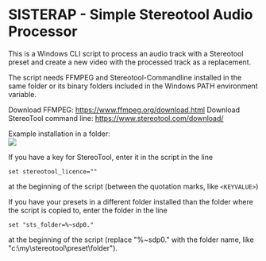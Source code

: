 # SISTERAP - Simple Stereotool Audio Processor

This is a Windows CLI script to process an audio track with a Stereotool preset and create a new video with the processed track as a replacement.

The script needs FFMPEG and Stereotool-Commandline installed in the same folder or its binary folders included in the Windows PATH environment variable.

Download FFMPEG: https://www.ffmpeg.org/download.html
Download StereoTool command line: https://www.stereotool.com/download/

Example installation in a folder:  
<img src="https://i.imgur.com/1v7O5c2.png">

If you have a key for StereoTool, enter it in the script in the line

    set stereotool_licence=""

at the beginning of the script (between the quotation marks, like `<KEYVALUE>`)

If you have your presets in a different folder installed than the folder where the script is copied to, enter the folder in the line

    set "sts_folder=%~sdp0."

at the beginning of the script (replace "%~sdp0." with the folder name, like "c:\my\stereotool\preset\folder").
